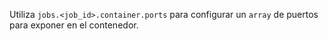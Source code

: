 Utiliza `jobs.<job_id>.container.ports` para configurar un `array` de puertos para exponer en el contenedor.
